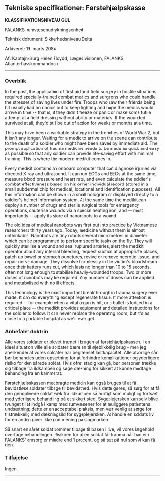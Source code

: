 ## Tekniske specifikationer: Førstehjælpskasse

**KLASSIFIKATIONSNIVEAU GUL**

FALANKS-rumvæsenudrykningsenhed

Teknisk dokument: Sikkerhedsniveau Delta

Arkiveret: 19. marts 2084

Af: Kaptajnkirurg Helen Floydd, Lægedivisionen, FALANKS,
Atlanterhavskommandoen

------------------------------------------------------------------------

### Overblik

In the past, the application of first aid and field surgery in hostile
situations required specially-trained combat medics and surgeons who
could handle the stresses of saving lives under fire. Troops who saw
their friends being hit usually had no choice but to keep fighting and
hope the medics would arrive in time -- that is, if they didn't freeze
or panic or make some futile attempt at a field dressing without ability
or materials. If the wounded survived at all, they'd still be out of
action for weeks or months at a time.

This may have been a workable strategy in the trenches of World War 2,
but it isn't any longer. Waiting for a medic to arrive on the scene can
contribute to the death of a soldier who might have been saved by
immediate aid. The prompt application of trauma medicine needs to be
made as quick and easy as possible so that any soldier can provide
life-saving effort with minimal training. This is where the modern
medikit comes in.

Every medikit contains an onboard computer that can diagnose injuries
via directed X-ray and ultrasound. It can run ECGs and EEGs at the same
time, measure blood pressure and heart rate, and even calculate the
soldier's combat effectiveness based on his or her individual record
(stored in a small subdermal chip for medical, locational and
identification purposes). All this information can be shown in a small
hologram or displayed directly to a soldier's helmet information system.
At the same time the medikit can deploy a number of drugs and sterile
surgical tools for emergency operations, cauterise wounds via a special
heating iron, and -- most importantly -- apply its store of nanorobots
to a wound.

The old idea of medical nanobots was first put into practice by
Vietnamese researchers thirty years ago. Today, medicine without them is
almost unthinkable. Nanobots are tiny robots several micrometres in
diameter which can be programmed to perform specific tasks on the fly.
They will quickly sterilise a wound and seal ruptured arteries, alert
the medikit operator about any internal bleeding, request suction at
appropriate places, patch up bowel or stomach punctures, revive or
remove necrotic tissue, and repair nerve damage. They dissolve
harmlessly in the victim's bloodstream once their battery runs out,
which lasts no longer than 10 to 15 seconds, often not long enough to
stabilise heavily-wounded troops. Two or more doses of nanobots may be
required. Any number of doses can be applied and metabolised with no ill
effects.

This technology is the most important breakthrough in trauma surgery
ever made. It can do everything except regenerate tissue. If more
attention is required -- for example when a vital organ is hit, or a
bullet is lodged in a critical place -- the medikit provides equipment
and detailed instructions for the soldier to follow. It can never
replace the operating room, but it's as close to a portable hospital as
we'll ever get.

### Anbefalet doktrin

Alle vores soldater er blevet trænet i brugen af førstehjælpskassen. I
en ideel situation ville alle soldater bære en til øjeblikkelig brug -
men jeg anerkender at vores soldater har begrænset lastkapacitet. Alle
alvorlige sår bør behandles uden opsætning for at forhindre
komplikationer og yderligere risiko for den sårede soldat. Hvis ofret
stadig kan gå, bør personen trække sig tilbage fra ildkampen og søge
dækning for sikkert at kunne modtage behanding fra en kammerat.

Førstehjælpskassen medbragte medicin kan også bruges til at få
bevidstløse soldater tilbage til bevidsthed. Hvis dette gøres, så sørg
for at få den genoplivede soldat væk fra ildkampen så hurtigt som muligt
og fortsæt med yderligere behandling på et sikkert sted. Sygeplejersken
kan selv blive tvunget til at indgå i kamp med rumvæsener for at
muliggøre patientens undsætning; dette er en acceptabel praksis, men vær
venlig at sørge for tilstrækkelig med dækningsild for sygeplejersken. At
handle en soldats liv for en anden giver ikke god mening på slagmarken.

Så snart en såret soldat kommer tilbage til basen i live, vil vores
lægehold overtage behandlingen. Risikoen for at en soldat får trauma når
han er i FALANKS' omsorg er mindre end 1 procent, og så tæt på nul som
vi kan få den.

### Tilføjelse

Ingen.

------------------------------------------------------------------------